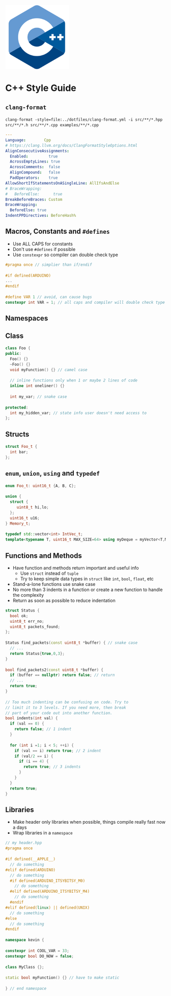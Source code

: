 <a href="https://isocpp.org/" target="_blank"> 
  <img src="https://raw.githubusercontent.com/devicons/devicon/master/icons/cplusplus/cplusplus-original.svg" alt="C++" height="200"/> 
</a>  
  
# C++ Style Guide

## `clang-format`

`clang-format -style=file:../dotfiles/clang-format.yml -i src/**/*.hpp src/**/*.h src/**/*.cpp examples/**/*.cpp`

```yaml
---
Language:        Cpp
# https://clang.llvm.org/docs/ClangFormatStyleOptions.html
AlignConsecutiveAssignments:
  Enabled:         true
  AcrossEmptyLines: true
  AcrossComments:  false
  AlignCompound:   false
  PadOperators:    true
AllowShortIfStatementsOnASingleLine: AllIfsAndElse
# BraceWrapping:
#   BeforeElse:      true
BreakBeforeBraces: Custom
BraceWrapping:
  BeforeElse: true
IndentPPDirectives: BeforeHash%    
```

## Macros, Constants and `#defines`

- Use ALL CAPS for constants 
- Don't use `#defines` if possible
- Use `constexpr` so compiler can double check type

```cpp
#pragma once // simplier than if/endif

#if defined(ARDUINO)
...
#endif

#define VAR 1 // avoid, can cause bugs
constexpr int VAR = 1; // all caps and compiler will double check type usage
```

## Namespaces

## Class

```cpp
class Foo {
public:
  Foo() {}
  ~Foo() {}
  void myFunction() {} // camel case
  
  // inline functions only when 1 or maybe 2 lines of code
  inline int oneliner() {} 
  
  int my_var; // snake case
  
protected:
  int my_hidden_var; // state info user doesn't need access to
};
```

## Structs

```cpp
struct Foo_t {
  int bar;
};
```


## `enum`, `union`, `using` and `typedef`

```cpp
enum Foo_t: uint16_t {A, B, C};

union {
  struct {
     uint8_t hi,lo;
  };
  uint16_t u16;
} Memory_t;

typedef std::vector<int> IntVec_t;
template<typename T, uint16_t MAX_SIZE=64> using myDeque = myVector<T,MAX_SIZE>;
```

## Functions and Methods

- Have function and methods return important and useful info
  - Use `struct` instead of `tuple`
  - Try to keep simple data types in `struct` like `int`, `bool`, `float`, etc
- Stand-a-lone functions use snake case
- No more than 3 indents in a function or create a new function to handle the complexity
- Return as soon as possible to reduce indentation

```c++
struct Status {
  bool ok;
  uint8_t err_no;
  uint8_t packets_found;
};

Status find_packets(const uint8_t *buffer) { // snake case
  // ...
  return Status{true,0,3};
}

bool find_packets2(const uint8_t *buffer) {
  if (buffer == nullptr) return false; // return
  // ...
  return true;
}

// Too much indenting can be confusing on code. Try to 
// limit it to 3 levels. If you need more, then break
// part of your code out into another function.
bool indents(int val) {
  if (val == 0) {
    return false; // 1 indent
  }
  
  for (int i =1; i < 5; ++i) {
    if (val == i) return true; // 2 indent
    if (val/2 == i) {
      if (i == 4) {
        return true; // 3 indents
      }
    }
  }
  return true;
}
```

## Libraries

- Make header only libraries when possible, things compile really fast now a days
- Wrap libraries in a `namespace`

```cpp
// my header.hpp
#pragma once

#if defined(__APPLE__)
  // do something
#elif defined(ARDUINO)
  // do something
  #if defined(ARDUINO_ITSYBITSY_M0)
    // do something
  #elif defined(ARDUINO_ITSYBITSY_M4)
    // do something
  #endif
#elif defined(linux) || defined(UNIX)
  // do something
#else
  // do something
#endif

namespace kevin {

constexpr int COOL_VAR = 33;
constexpr bool DO_NOW = false;

class MyClass {};

static bool myFunction() {} // have to make static

} // end namespace
```
